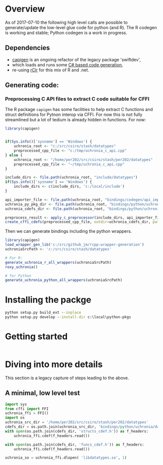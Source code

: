 
# Overview

As of 2017-07-10 the following high level calls are possible to generate/update the low-level glue code for python (and R). The R codegen is working and stable; Python codegen is a work in progress.

## Dependencies

* [capigen](https://bitbucket.csiro.au/users/per202/repos/c-api-bindings/browse) is an ongoing refactor of the legacy package 'swiftdev',
* which loads and runs some [C# based code generation](https://github.com/jmp75/rcpp-wrapper-generation),
* re-using [rClr](https://github.com/jmp75/rClr) for this mix of R and .net.

## Generating code:

### Preprocessing C API files to extract C code suitable for CFFI

The R package `capigen` has some facilities to help extract C functions and struct definitions for Pytnon interop via CFFI. For now this is not fully streamlined but a lot of tedium is already hidden in functions. For now:

```r
library(capigen)


if(Sys.info()['sysname'] == 'Windows') {
    uchronia_root <- "c:/src/csiro/stash/datatypes"
    preprocessed_cpp_file <- "c:/tmp/uchronia_c_api.cpp"
} else {
    uchronia_root <- "/home/per202/src/csiro/stash/per202/datatypes"
    preprocessed_cpp_file <- "~/tmp/uchronia_c_api.cpp"
}

include_dirs <- file.path(uchronia_root, "include/datatypes")
if(Sys.info()['sysname'] == 'Windows') {
    include_dirs <- c(include_dirs, 'c:/local/include')
}

api_importer_file <- file.path(uchronia_root, "bindings/codegen/api_importer.cpp")
uchronia_py_pkg_dir <- file.path(uchronia_root, "bindings/python/uchronia")
uchronia_cdefs_dir <- file.path(uchronia_root, "bindings/python/uchronia/data")

preprocess_result <- apply_c_preprocessor(include_dirs, api_importer_file, preprocessed_cpp_file)
create_cffi_cdefs(preprocessed_cpp_file, outdir=uchronia_cdefs_dir, pattern_start_structs="typedef struct _date_time_to_second", extern_c_start_match='char.+GetLastStdExceptionMessage.*' , extern_c_end_match='^\\}')
```

Then we can generate bindings including the python wrappers. 

```r
library(capigen)
load_wrapper_gen_lib('c:/src/github_jm/rcpp-wrapper-generation')
uchroniaSrcPath <- 'c:/src/csiro/stash/datatypes'

# For R:
generate_uchronia_r_all_wrappers(uchroniaSrcPath)
roxy_uchronia()

# for Python
generate_uchronia_python_all_wrappers(uchroniaSrcPath)
```

# Installing the packge

```bat
python setup.py build_ext --inplace
python setup.py develop --install-dir c:\local\python-pkgs
```

# Getting started

```py

```

# Diving into more details

This section is a legacy capture of steps leading to the above.

## A minimal, low level test

```py
import sys
from cffi import FFI
uchronia_ffi = FFI()
import os
uchronia_src_dir = '/home/per202/src/csiro/stash/per202/datatypes'
cdefs_dir = os.path.join(uchronia_src_dir, 'bindings/python/uchronia/data')
with open(os.path.join(cdefs_dir, 'structs_cdef.h')) as f_headers:
    uchronia_ffi.cdef(f_headers.read()) 

with open(os.path.join(cdefs_dir, 'funcs_cdef.h')) as f_headers:
    uchronia_ffi.cdef(f_headers.read()) 

uchronia_so = uchronia_ffi.dlopen( 'libdatatypes.so', 1)
```